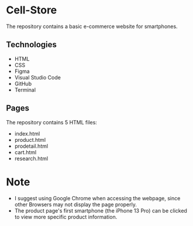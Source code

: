 # Cell-Store

The repository contains a basic e-commerce website for smartphones.

## Technologies

- HTML
- CSS
- Figma
- Visual Studio Code
- GitHub
- Terminal

## Pages
The repository contains 5 HTML files:
- index.html
- product.html
- prodetail.html
- cart.html
- research.html

# Note
- I suggest using Google Chrome when accessing the webpage, since other Browsers may not display the page properly.
- The product page's first smartphone (the iPhone 13 Pro) can be clicked to view more specific product information.

